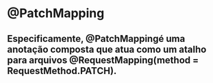 # @PatchMapping 
## Especificamente, @PatchMappingé uma anotação composta que atua como um atalho para arquivos @RequestMapping(method = RequestMethod.PATCH).
